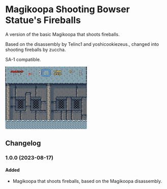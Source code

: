 # Magikoopa Shooting Bowser Statue's Fireballs

A version of the basic Magikoopa that shoots fireballs.

Based on the disassembly by Telinc1 and yoshicookiezeus., changed into shooting
fireballs by zuccha.

SA-1 compatible.

<img src="magikoopa_fireball.gif" />

## Changelog

### 1.0.0 (2023-08-17)

#### Added

- Magikoopa that shoots fireballs, based on the Magikoopa disassembly.
